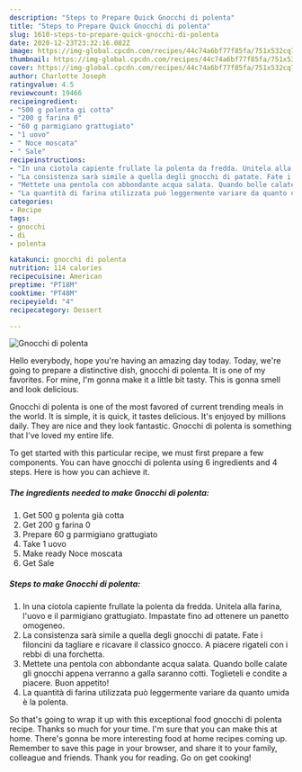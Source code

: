 ```yaml
---
description: "Steps to Prepare Quick Gnocchi di polenta"
title: "Steps to Prepare Quick Gnocchi di polenta"
slug: 1610-steps-to-prepare-quick-gnocchi-di-polenta
date: 2020-12-23T23:32:16.082Z
image: https://img-global.cpcdn.com/recipes/44c74a6bf77f85fa/751x532cq70/gnocchi-di-polenta-recipe-main-photo.jpg
thumbnail: https://img-global.cpcdn.com/recipes/44c74a6bf77f85fa/751x532cq70/gnocchi-di-polenta-recipe-main-photo.jpg
cover: https://img-global.cpcdn.com/recipes/44c74a6bf77f85fa/751x532cq70/gnocchi-di-polenta-recipe-main-photo.jpg
author: Charlotte Joseph
ratingvalue: 4.5
reviewcount: 19466
recipeingredient:
- "500 g polenta gi cotta"
- "200 g farina 0"
- "60 g parmigiano grattugiato"
- "1 uovo"
- " Noce moscata"
- " Sale"
recipeinstructions:
- "In una ciotola capiente frullate la polenta da fredda. Unitela alla farina, l&#39;uovo e il parmigiano grattugiato. Impastate fino ad ottenere un panetto omogeneo."
- "La consistenza sarà simile a quella degli gnocchi di patate. Fate i filoncini da tagliare e ricavare il classico gnocco. A piacere rigateli con i rebbi di una forchetta."
- "Mettete una pentola con abbondante acqua salata. Quando bolle calate gli gnocchi appena verranno a galla saranno cotti. Toglieteli e condite a piacere. Buon appetito!"
- "La quantità di farina utilizzata può leggermente variare da quanto umida è la polenta."
categories:
- Recipe
tags:
- gnocchi
- di
- polenta

katakunci: gnocchi di polenta 
nutrition: 114 calories
recipecuisine: American
preptime: "PT18M"
cooktime: "PT48M"
recipeyield: "4"
recipecategory: Dessert

---
```



![Gnocchi di polenta](https://img-global.cpcdn.com/recipes/44c74a6bf77f85fa/751x532cq70/gnocchi-di-polenta-recipe-main-photo.jpg)

Hello everybody, hope you're having an amazing day today. Today, we're going to prepare a distinctive dish, gnocchi di polenta. It is one of my favorites. For mine, I'm gonna make it a little bit tasty. This is gonna smell and look delicious.

Gnocchi di polenta is one of the most favored of current trending meals in the world. It is simple, it is quick, it tastes delicious. It's enjoyed by millions daily. They are nice and they look fantastic. Gnocchi di polenta is something that I've loved my entire life.




To get started with this particular recipe, we must first prepare a few components. You can have gnocchi di polenta using 6 ingredients and 4 steps. Here is how you can achieve it.

<!--inarticleads1-->

##### The ingredients needed to make Gnocchi di polenta:

1. Get 500 g polenta già cotta
1. Get 200 g farina 0
1. Prepare 60 g parmigiano grattugiato
1. Take 1 uovo
1. Make ready  Noce moscata
1. Get  Sale




<!--inarticleads2-->

##### Steps to make Gnocchi di polenta:

1. In una ciotola capiente frullate la polenta da fredda. Unitela alla farina, l&#39;uovo e il parmigiano grattugiato. Impastate fino ad ottenere un panetto omogeneo.
1. La consistenza sarà simile a quella degli gnocchi di patate. Fate i filoncini da tagliare e ricavare il classico gnocco. A piacere rigateli con i rebbi di una forchetta.
1. Mettete una pentola con abbondante acqua salata. Quando bolle calate gli gnocchi appena verranno a galla saranno cotti. Toglieteli e condite a piacere. Buon appetito!
1. La quantità di farina utilizzata può leggermente variare da quanto umida è la polenta.




So that's going to wrap it up with this exceptional food gnocchi di polenta recipe. Thanks so much for your time. I'm sure that you can make this at home. There's gonna be more interesting food at home recipes coming up. Remember to save this page in your browser, and share it to your family, colleague and friends. Thank you for reading. Go on get cooking!
